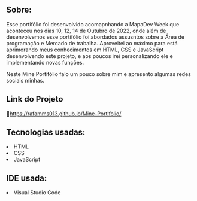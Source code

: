 ## Sobre:

<p>Esse portifólio foi desenvolvido acomapnhando a MapaDev Week que aconteceu nos dias 10, 12, 14 de Outubro de 2022, 
onde além de desenvolvemos esse portifólio foi abordados assusntos sobre a Área de programação e Mercado de trabalha. Aproveitei ao
máximo para está aprimorando meus conhecimentos em HTML, CSS e JavaScript desenvolvendo este projeto, e aos poucos irei personalizando ele e implementando novas funções.<p>

<p>Neste Mine Portifólio falo um pouco sobre mim e apresento algumas redes sociais minhas.</p>

## Link do Projeto

🔗https://rafamms013.github.io/Mine-Portifolio/

## Tecnologias usadas:

<li>HTML</li>
<li>CSS</li>
<li>JavaScript</li>

## IDE usada:

<li>Visual Studio Code</li>
